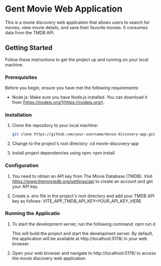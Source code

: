 # Gent Movie Web Application

This is a movie discovery web application that allows users to search for movies, view movie details, and save their favorite movies. It consumes data from the TMDB API.

## Getting Started

Follow these instructions to get the project up and running on your local machine.

### Prerequisites

Before you begin, ensure you have met the following requirements:

- Node.js: Make sure you have Node.js installed. You can download it from [https://nodejs.org/](https://nodejs.org/).

### Installation

1. Clone the repository to your local machine:

   ```bash
   git clone https://github.com/your-username/movie-discovery-app.git

2. Change to the project's root directory:
   cd movie-discovery-app

3. Install project dependencies using npm:
   npm install

### Configuration

1. You need to obtain an API key from The Movie Database (TMDB). Visit https://www.themoviedb.org/settings/api to create an account and get your API key.

2. Create a .env file in the project's root directory and add your TMDB API key as follows: 
      VITE_APP_TMDB_API_KEY=YOUR_API_KEY_HERE

### Running the Applicatio

1. To start the development server, run the following command:
   npm run d

   This will build the project and start the development server. By default, the application will be available at http://localhost:5178/ in your web browser.

2. Open your web browser and navigate to http://localhost:5178/ to access the movie discovery web application.